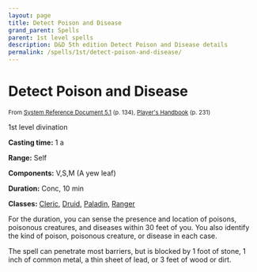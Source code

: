 ```yaml
---
layout: page
title: Detect Poison and Disease
grand_parent: Spells
parent: 1st level spells 
description: D&D 5th edition Detect Poison and Disease details
permalink: /spells/1st/detect-poison-and-disease/
---
```


# Detect Poison and Disease

<small>From <a target="_blank" href="https://media.wizards.com/2016/downloads/DND/SRD-OGL_V5.1.pdf">System Reference Document 5.1</a> (p. 134), <a target="_blank" href="https://dnd.wizards.com/products/tabletop-games/rpg-products/rpg_playershandbook">Player's Handbook</a> (p. 231)</small>


1st level divination

**Casting time:** 1 a

**Range:** Self

**Components:** V,S,M (A yew leaf)

**Duration:** Conc, 10 min

**Classes:** [Cleric](/classes/cleric/), [Druid](/classes/druid/), [Paladin](/classes/paladin/), [Ranger](/classes/ranger/)

For the duration, you can sense the presence and location of poisons, poisonous creatures, and diseases within 30 feet of you. You also identify the kind of poison, poisonous creature, or disease in each case.

   The spell can penetrate most barriers, but is blocked by 1 foot of stone, 1 inch of common metal, a thin sheet of lead, or 3 feet of wood or dirt.